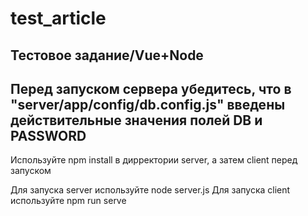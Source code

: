 # test_article
Тестовое задание/Vue+Node
----------------------------------------
<h2>Перед запуском сервера убедитесь, что в "server/app/config/db.config.js" введены действительные значения полей DB и PASSWORD</h2>


Используйте npm install в дирректории server, а затем client перед запуском

Для запуска server используйте node server.js
Для запуска client используйте npm run serve
